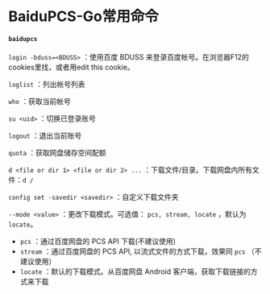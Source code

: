 # BaiduPCS-Go常用命令

#### ```baidupcs```

```login -bduss=<BDUSS>``` ：使用百度 BDUSS 来登录百度帐号。在浏览器F12的cookies里找，或者用edit this cookie。

```loglist``` ：列出帐号列表

```who``` ：获取当前帐号

```su <uid>``` ：切换已登录账号

```logout``` ：退出当前账号

```quota``` ：获取网盘储存空间配额

```d <file or dir 1> <file or dir 2> ...``` ：下载文件/目录。下载网盘内所有文件：```d /```

```config set -savedir <savedir>``` ：自定义下载文件夹

```--mode <value>``` ：更改下载模式。可选值： ```pcs, stream, locate``` ，默认为 ```locate```。

- ```pcs``` ：通过百度网盘的 PCS API 下载(不建议使用)
- ```stream``` ：通过百度网盘的 PCS API, 以流式文件的方式下载，效果同 ```pcs``` （不建议使用）
- ```locate``` ：默认的下载模式。从百度网盘 Android 客户端，获取下载链接的方式来下载

